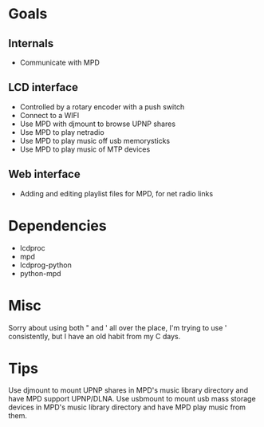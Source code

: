 Goals
=====

Internals
----------
 * Communicate with MPD

LCD interface
-------------
 * Controlled by a rotary encoder with a push switch
 * Connect to a WIFI
 * Use MPD with djmount to browse UPNP shares
 * Use MPD to play netradio
 * Use MPD to play music off usb memorysticks
 * Use MPD to play music of MTP devices
 
Web interface
-------------
 * Adding and editing playlist files for MPD, for net radio links
 
 
 Dependencies
 ============
 
  * lcdproc
  * mpd
  * lcdprog-python
  * python-mpd
 
 Misc
 ====
 Sorry about using both " and ' all over the place, I'm trying to use ' 
 consistently, but I have an old habit from my C days.
 
 Tips
 ====
 
 Use djmount to mount UPNP shares in MPD's music library directory and have MPD
 support UPNP/DLNA.
 Use usbmount to mount usb mass storage devices in MPD's music library directory and have MPD
 play music from them.